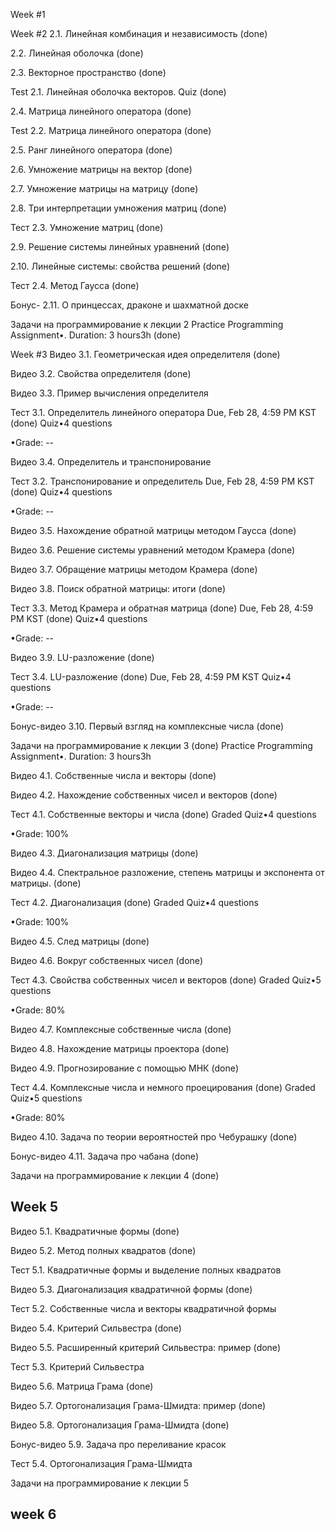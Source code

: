 Week #1

Week #2
2.1. Линейная комбинация и независимость (done)

2.2. Линейная оболочка (done)

2.3. Векторное пространство (done)

Test 2.1. Линейная оболочка векторов. Quiz (done)

2.4. Матрица линейного оператора (done)

Test 2.2. Матрица линейного оператора (done)

2.5. Ранг линейного оператора (done)

2.6. Умножение матрицы на вектор (done)

2.7. Умножение матрицы на матрицу (done)

2.8. Три интерпретации умножения матриц (done)

Тест 2.3. Умножение матриц (done)

2.9. Решение системы линейных уравнений (done)

2.10. Линейные системы: свойства решений (done)

Тест 2.4. Метод Гаусса (done)

Бонус- 2.11. О принцессах, драконе и шахматной доске


Задачи на программирование к лекции 2
Practice Programming Assignment•. Duration: 3 hours3h (done)

Week #3
Видео 3.1. Геометрическая идея определителя (done)

Видео 3.2. Свойства определителя (done)


Видео 3.3. Пример вычисления определителя


Тест 3.1. Определитель линейного оператора
Due, Feb 28, 4:59 PM KST (done)
Quiz•4 questions

•Grade: --

Видео 3.4. Определитель и транспонирование


Тест 3.2. Транспонирование и определитель
Due, Feb 28, 4:59 PM KST (done)
Quiz•4 questions

•Grade: --

Видео 3.5. Нахождение обратной матрицы методом Гаусса (done)


Видео 3.6. Решение системы уравнений методом Крамера (done)


Видео 3.7. Обращение матрицы методом Крамера (done)


Видео 3.8. Поиск обратной матрицы: итоги (done)
 

Тест 3.3. Метод Крамера и обратная матрица (done)
Due, Feb 28, 4:59 PM KST (done)
Quiz•4 questions

•Grade: --

Видео 3.9. LU-разложение (done)


Тест 3.4. LU-разложение (done)
Due, Feb 28, 4:59 PM KST
Quiz•4 questions

•Grade: --

Бонус-видео 3.10. Первый взгляд на комплексные числа (done)


Задачи на программирование к лекции 3 (done)
Practice Programming Assignment•. Duration: 3 hours3h




Видео 4.1. Собственные числа и векторы (done)


Видео 4.2. Нахождение собственных чисел и векторов (done)


Тест 4.1. Собственные векторы и числа (done)
Graded
Quiz•4 questions

•Grade: 100%

Видео 4.3. Диагонализация матрицы (done)


Видео 4.4. Спектральное разложение, степень матрицы и экспонента от матрицы. (done)


Тест 4.2. Диагонализация (done)
Graded
Quiz•4 questions

•Grade: 100%

Видео 4.5. След матрицы (done)


Видео 4.6. Вокруг собственных чисел (done)


Тест 4.3. Свойства собственных чисел и векторов (done)
Graded
Quiz•5 questions

•Grade: 80%

Видео 4.7. Комплексные собственные числа (done)


Видео 4.8. Нахождение матрицы проектора (done)


Видео 4.9. Прогнозирование с помощью МНК (done)


Тест 4.4. Комплексные числа и немного проецирования (done)
Graded
Quiz•5 questions

•Grade: 80%

Видео 4.10. Задача по теории вероятностей про Чебурашку (done)

 
Бонус-видео 4.11. Задача про чабана (done)


Задачи на программирование к лекции 4  (done)


## Week 5

Видео 5.1. Квадратичные формы (done)

Видео 5.2. Метод полных квадратов (done)

Тест 5.1. Квадратичные формы и выделение полных квадратов

Видео 5.3. Диагонализация квадратичной формы (done)

Тест 5.2. Собственные числа и векторы квадратичной формы

Видео 5.4. Критерий Сильвестра (done)

Видео 5.5. Расширенный критерий Сильвестра: пример (done)

Тест 5.3. Критерий Сильвестра

Видео 5.6. Матрица Грама (done)

Видео 5.7. Ортогонализация Грама-­Шмидта: пример (done)

Видео 5.8. Ортогонализация Грама-Шмидта (done)

Бонус-видео 5.9. Задача про переливание красок

Тест 5.4. Ортогонализация Грама-Шмидта

Задачи на программирование к лекции 5


## week 6

